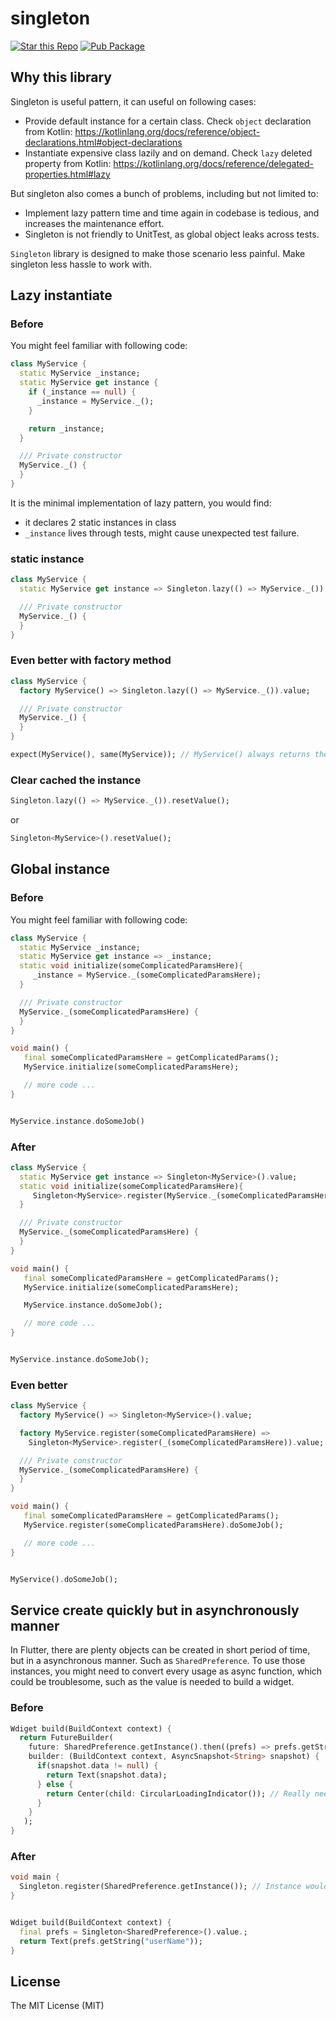 # singleton

[![Star this Repo](https://img.shields.io/github/stars/timnew/singleton.dart.svg?style=flat-square)](https://github.com/timnew/singleton.dart)
[![Pub Package](https://img.shields.io/pub/v/singleton.svg?style=flat-square)](https://pub.dev/packages/singleton)

## Why this library

Singleton is useful pattern, it can useful on following cases:

* Provide default instance for a certain class. Check `object` declaration from Kotlin: https://kotlinlang.org/docs/reference/object-declarations.html#object-declarations
* Instantiate expensive class lazily and on demand. Check `lazy` deleted property from Kotlin: https://kotlinlang.org/docs/reference/delegated-properties.html#lazy

But singleton also comes a bunch of problems, including but not limited to:

* Implement lazy pattern time and time again in codebase is tedious, and increases the maintenance effort.
* Singleton is not friendly to UnitTest, as global object leaks across tests.

`Singleton` library is designed to make those scenario less painful. Make singleton less hassle to work with.

## Lazy instantiate

### Before

You might feel familiar with following code:

```dart
class MyService {
  static MyService _instance;
  static MyService get instance {
    if (_instance == null) {
      _instance = MyService._();
    }

    return _instance;
  }

  /// Private constructor
  MyService._() {
  }
}
```

It is the minimal implementation of lazy pattern, you would find:

* it declares 2 static instances in class
* `_instance` lives through tests, might cause unexpected test failure.

### static instance

```dart
class MyService {
  static MyService get instance => Singleton.lazy(() => MyService._()).value;

  /// Private constructor
  MyService._() {
  }
}
```

### Even better with factory method

```dart
class MyService {
  factory MyService() => Singleton.lazy(() => MyService._()).value;

  /// Private constructor
  MyService._() {
  }
}

expect(MyService(), same(MyService)); // MyService() always returns the same instance
```

### Clear cached the instance

```dart
Singleton.lazy(() => MyService._()).resetValue();
```

or

```dart
Singleton<MyService>().resetValue();
```


## Global instance

### Before

You might feel familiar with following code:

```dart
class MyService {
  static MyService _instance;
  static MyService get instance => _instance;
  static void initialize(someComplicatedParamsHere){
     _instance = MyService._(someComplicatedParamsHere);
  }

  /// Private constructor
  MyService._(someComplicatedParamsHere) {
  }
}

void main() {
   final someComplicatedParamsHere = getComplicatedParams();
   MyService.initialize(someComplicatedParamsHere);

   // more code ...
}


MyService.instance.doSomeJob()
```

### After

```dart
class MyService {
  static MyService get instance => Singleton<MyService>().value;
  static void initialize(someComplicatedParamsHere){
     Singleton<MyService>.register(MyService._(someComplicatedParamsHere));
  }

  /// Private constructor
  MyService._(someComplicatedParamsHere) {
  }
}

void main() {
   final someComplicatedParamsHere = getComplicatedParams();
   MyService.initialize(someComplicatedParamsHere);

   MyService.instance.doSomeJob();

   // more code ...
}


MyService.instance.doSomeJob();
```

### Even better

```dart
class MyService {
  factory MyService() => Singleton<MyService>().value;

  factory MyService.register(someComplicatedParamsHere) =>
    Singleton<MyService>.register(_(someComplicatedParamsHere)).value;

  /// Private constructor
  MyService._(someComplicatedParamsHere) {
  }
}

void main() {
   final someComplicatedParamsHere = getComplicatedParams();
   MyService.register(someComplicatedParamsHere).doSomeJob();

   // more code ...
}


MyService().doSomeJob();
```

## Service create quickly but in asynchronously manner

In Flutter, there are plenty objects can be created in short period of time, but in a asynchronous manner. Such as `SharedPreference`.
To use those instances, you might need to convert every usage as async function, which could be troublesome, such as the value is needed to build a widget.

### Before

```dart
Wdiget build(BuildContext context) {
  return FutureBuilder(
    future: SharedPreference.getInstance().then((prefs) => prefs.getString("userName")),
    builder: (BuildContext context, AsyncSnapshot<String> snapshot) {
      if(snapshot.data != null) {
        return Text(snapshot.data);
      } else {
        return Center(child: CircularLoadingIndicator()); // Really needed ?!?!
      }
    }
   );
}

```

### After

```dart
void main {
  Singleton.register(SharedPreference.getInstance()); // Instance would be created way before the value get consumed
}


Wdiget build(BuildContext context) {
  final prefs = Singleton<SharedPreference>().value.;
  return Text(prefs.getString("userName"));
}
```

## License

The MIT License (MIT)